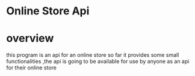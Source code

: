 # Online Store Api

# overview
this program is an api for an online store so far it provides some small functionalities ,the api is going to be available for use by anyone as an api for their online store 

